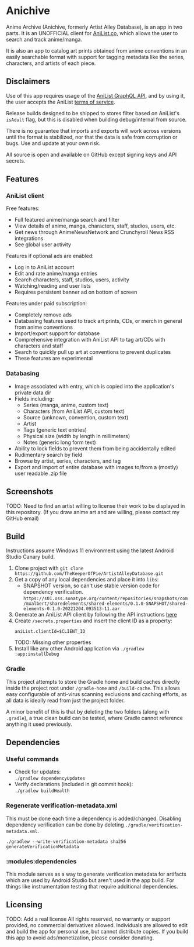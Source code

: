 # Anichive

Anime Archive (Anichive, formerly Artist Alley Database), is an app in two parts. It is an
UNOFFICIAL client for [AniList.co](https://anilist.co), which allows the user to search and track
anime/manga.

It is also an app to catalog art prints obtained from anime conventions in an easily searchable
format with support for tagging metadata like the series, characters, and artists of each piece.

## Disclaimers

Use of this app requires usage of the
[AniList GraphQL API](https://anilist.gitbook.io/anilist-apiv2-docs/), and by using it, the user
accepts the AniList [terms of service](https://anilist.co/terms).

Release builds designed to be shipped to stores filter based on AniList's `isAdult` flag, but this
is disabled when building debug/internal from source.

There is no guarantee that imports and exports will work across versions until the format is
stabilized, nor that the data is safe from corruption or bugs. Use and update at your own risk.

All source is open and available on GitHub except signing keys and API secrets.

## Features

### AniList client
Free features:
- Full featured anime/manga search and filter
- View details of anime, manga, characters, staff, studios, users, etc.
- Get news through AnimeNewsNetwork and Crunchyroll News RSS integrations
- See global user activity

Features if optional ads are enabled:
- Log in to AniList account
- Edit and rate anime/manga entries
- Search characters, staff, studios, users, activity
- Watching/reading and user lists
- Requires persistent banner ad on bottom of screen

Features under paid subscription:
- Completely remove ads
- Databasing features used to track art prints, CDs, or merch in general from anime conventions
- Import/export support for database
- Comprehensive integration with AniList API to tag art/CDs with characters and staff
- Search to quickly pull up art at conventions to prevent duplicates
- These features are experimental

### Databasing
- Image associated with entry, which is copied into the application's private data dir
- Fields including:
  - Series (manga, anime, custom text)
  - Characters (from AniList API, custom text)
  - Source (unknown, convention, custom text)
  - Artist
  - Tags (generic text entries)
  - Physical size (width by length in millimeters)
  - Notes (generic long form text)
- Ability to lock fields to prevent them from being accidentally edited
- Rudimentary search by field
- Browse by artist, series, characters, and tag
- Export and import of entire database with images to/from a (mostly) user readable .zip file

## Screenshots

TODO: Need to find an artist willing to license their work to be displayed in this repository.
(If you draw anime art and are willing, please contact my GitHub email)

## Build

Instructions assume Windows 11 environment using the latest Android Studio Canary build.

1. Clone project with `git clone https://github.com/TheKeeperOfPie/ArtistAlleyDatabase.git`
2. Get a copy of any local dependencies and place it into `libs`:
   - SNAPSHOT version, so can't use stable version code for dependency verification.  
   ```https://s01.oss.sonatype.org/content/repositories/snapshots/com/mxalbert/sharedelements/shared-elements/0.1.0-SNAPSHOT/shared-elements-0.1.0-20221204.093513-11.aar```
3. Generate an AniList API client by following the API instructions [here](https://anilist.gitbook.io/anilist-apiv2-docs/overview/oauth/getting-started#using-oauth)
4. Create `/secrets.properties` and insert the client ID as a property:
    ```
    aniList.clientId=$CLIENT_ID
    ```
   TODO: Missing other properties
5. Install like any other Android application via `./gradlew :app:installDebug`

### Gradle

This project attempts to store the Gradle home and build caches directly inside the project root
under `/gradle-home` and `/build-cache`. This allows easy configurable of anti-virus scanning
exclusions and caching efforts, as all data is ideally read from just the project folder.

A minor benefit of this is that by deleting the two folders (along with `.gradle`), a true clean
build can be tested, where Gradle cannot reference anything it used previously.

## Dependencies

### Useful commands

- Check for updates:  
  `./gradlew dependencyUpdates`
- Verify declarations (included in git commit hook):  
  `./gradlew buildHealth`

### Regenerate verification-metadata.xml

This must be done each time a dependency is added/changed. Disabling dependency verification can be
done by deleting `./gradle/verification-metadata.xml`.

[//]: # (TODO: Full clean build is starting to get annoying, need better way to regenerate metadata)

`./gradlew --write-verification-metadata sha256 generateVerificationMetadata`

### :modules:dependencies

This module serves as a way to generate verification metadata for artifacts which are used by
Android Studio but aren't used in the app build. For things like instrumentation testing that
require additional dependencies.

## Licensing

TODO: Add a real license
All rights reserved, no warranty or support provided, no commercial derivatives allowed. Individuals
are allowed to edit and build the app for personal use, but cannot distribute copies. If you build
this app to avoid ads/monetization, please consider donating. 
